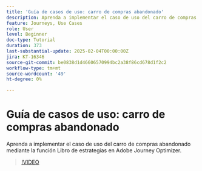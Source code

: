 ```yaml
---
title: 'Guía de casos de uso: carro de compras abandonado'
description: Aprenda a implementar el caso de uso del carro de compras abandonado mediante la función Libro de estrategias en Adobe Journey Optimizer (AJO).
feature: Journeys, Use Cases
role: User
level: Beginner
doc-type: Tutorial
duration: 373
last-substantial-update: 2025-02-04T00:00:00Z
jira: KT-16346
source-git-commit: be0838d1d46606570994bc2a38f86cd678d1f2c2
workflow-type: tm+mt
source-wordcount: '49'
ht-degree: 0%

---
```



# Guía de casos de uso: carro de compras abandonado

Aprenda a implementar el caso de uso del carro de compras abandonado mediante la función Libro de estrategias en Adobe Journey Optimizer.

>[!VIDEO](https://video.tv.adobe.com/v/3443967/?learn=on&enablevpops&captions=spa)
